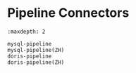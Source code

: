 # Pipeline Connectors

```{toctree}
:maxdepth: 2

mysql-pipeline
mysql-pipeline(ZH)
doris-pipeline
doris-pipeline(ZH)
```
